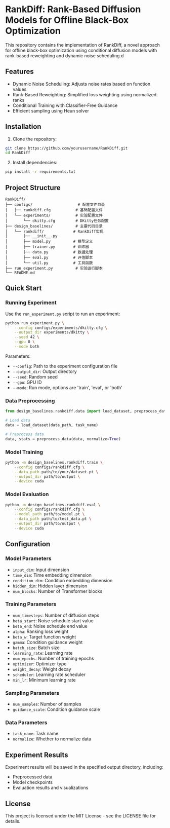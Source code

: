 # RankDiff: Rank-Based Diffusion Models for Offline Black-Box Optimization

This repository contains the implementation of RankDiff, a novel approach for offline black-box optimization using conditional diffusion models with rank-based reweighting and dynamic noise scheduling.d

## Features

- Dynamic Noise Scheduling: Adjusts noise rates based on function values
- Rank-Based Reweighting: Simplified loss weighting using normalized ranks
- Conditional Training with Classifier-Free Guidance
- Efficient sampling using Heun solver

## Installation

1. Clone the repository:
```bash
git clone https://github.com/yourusername/RankDiff.git
cd RankDiff
```

2. Install dependencies:
```bash
pip install -r requirements.txt
```

## Project Structure

```
RankDiff/
├── configs/                    # 配置文件目录
│   ├── rankdiff.cfg           # 基础配置文件
│   └── experiments/           # 实验配置文件
│       └── dkitty.cfg         # DKitty任务配置
├── design_baselines/          # 主要代码目录
│   └── rankdiff/             # RankDiff实现
│       ├── __init__.py
│       ├── model.py          # 模型定义
│       ├── trainer.py        # 训练器
│       ├── data.py           # 数据处理
│       ├── eval.py           # 评估脚本
│       └── util.py           # 工具函数
├── run_experiment.py          # 实验运行脚本
└── README.md
```

## Quick Start

### Running Experiment

Use the `run_experiment.py` script to run an experiment:

```bash
python run_experiment.py \
    --config configs/experiments/dkitty.cfg \
    --output_dir experiments/dkitty \
    --seed 42 \
    --gpu 0 \
    --mode both
```

Parameters:
- `--config`: Path to the experiment configuration file
- `--output_dir`: Output directory
- `--seed`: Random seed
- `--gpu`: GPU ID
- `--mode`: Run mode, options are 'train', 'eval', or 'both'

### Data Preprocessing

```python
from design_baselines.rankdiff.data import load_dataset, preprocess_data

# Load data
data = load_dataset(data_path, task_name)

# Preprocess data
data, stats = preprocess_data(data, normalize=True)
```

### Model Training

```bash
python -m design_baselines.rankdiff.train \
    --config configs/rankdiff.cfg \
    --data_path path/to/your/dataset.pt \
    --output_dir path/to/output \
    --device cuda
```

### Model Evaluation

```bash
python -m design_baselines.rankdiff.eval \
    --config configs/rankdiff.cfg \
    --model_path path/to/model.pt \
    --data_path path/to/test_data.pt \
    --output_dir path/to/output \
    --device cuda
```

## Configuration

### Model Parameters
- `input_dim`: Input dimension
- `time_dim`: Time embedding dimension
- `condition_dim`: Condition embedding dimension
- `hidden_dim`: Hidden layer dimension
- `num_blocks`: Number of Transformer blocks

### Training Parameters
- `num_timesteps`: Number of diffusion steps
- `beta_start`: Noise schedule start value
- `beta_end`: Noise schedule end value
- `alpha`: Ranking loss weight
- `beta_w`: Target function weight
- `gamma`: Condition guidance weight
- `batch_size`: Batch size
- `learning_rate`: Learning rate
- `num_epochs`: Number of training epochs
- `optimizer`: Optimizer type
- `weight_decay`: Weight decay
- `scheduler`: Learning rate scheduler
- `min_lr`: Minimum learning rate

### Sampling Parameters
- `num_samples`: Number of samples
- `guidance_scale`: Condition guidance scale

### Data Parameters
- `task_name`: Task name
- `normalize`: Whether to normalize data

## Experiment Results

Experiment results will be saved in the specified output directory, including:
- Preprocessed data
- Model checkpoints
- Evaluation results and visualizations



## License

This project is licensed under the MIT License - see the LICENSE file for details. 
